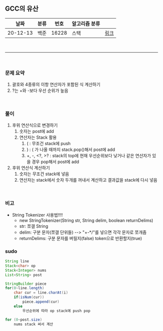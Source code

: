 ## GCC의 유산

| 날짜     | 분류 | 번호  | 알고리즘 분류 |                                               |
| -------- | ---- | ----- | ------------- | --------------------------------------------- |
| 20-12-13 | 백준 | 16228 | 스택          | [링크](https://www.acmicpc.net/problem/16228) |

<br/>  

---

<br/>

### 문제 요약 

1. 괄호와 4종류의 이항 연산자가 포함된 식 계산하기
2. <?와 >?는 +와 -보다 우선 순위가 높음


<br/>

### 풀이

1. 후위 연산식으로 변경하기
   1. 숫자는 post에 add
   2. 연산자는 Stack 활용
      1. ( : 무조건 stack에  push
      2. ) : ( 가 나올 때까지 stack.pop()해서 post에 add
      3. +, -, <?, >? : stack의 top에 현재 우선순위보다 낮거나 같은 연산자가 있을 경우 pop해서 post에 add
2. 후위 연산식 계산하기
   1. 숫자는 무조건 stack에 넣음
   2. 연산자는 stack에서 숫자 두개를 꺼내서 계산하고 결과값을  stack에 다시 넣음 



<br/>

### 비고

- String Tokenizer 사용법!!!!
  - new StringTokenizer(String str, String delim, boolean returnDelims)
  - str: 쪼갤 String
  - delim: 구분 문자(쪼갤 단위들) --> "+-*/"를 넣으면 각각 문자로 쪼개줌 
  - returnDelims: 구분 문자를 버릴지(false) token으로 반환할지(true)

### sudo

```java
String line 
Stack<char> op
Stack<Integer> nums 
List<String> post

StringBuilder piece
for(0~line.length)
	char cur = line.charAt(i)
	if(isNum(cur))
		piece.append(cur)
	else
		우선순위에 따라 op stack에 push pop

for (0~post.size)
	nums stack 써서 계산		
```
